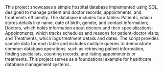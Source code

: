 This project showcases a simple hospital database implemented using SQL, designed to manage patient and doctor records, appointments, and treatments efficiently. The database includes four tables: 
Patients, which stores details like name, date of birth, gender, and contact information; 
Doctors, which holds information about doctors and their specializations; 
Appointments, which tracks schedules and reasons for patient-doctor visits; and 
Treatments, which logs treatment details and dates. 
The script provides sample data for each table and includes multiple queries to demonstrate common database operations, such as retrieving patient information, finding specialists, counting records, and listing appointments or treatments. This project serves as a foundational example for healthcare database management systems.
